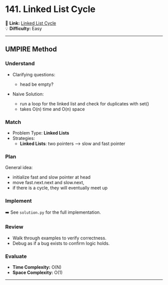 # 141. Linked List Cycle

🔗 **Link:** [Linked List Cycle](https://leetcode.com/problems/linked-list-cycle/description/)  
💡 **Difficulty:** Easy  

---


## UMPIRE Method

### Understand
- Clarifying questions:
  - head be empty?
  
- Naive Solution:
  - run a loop for the linked list and check for duplicates with set()
  - takes O(n) time and O(n) space

### Match
- Problem Type: **Linked Lists**  
- Strategies:
  - **Linked Lists**: two pointers --> slow and fast pointer

### Plan
General idea:  
- initialize fast and slow pointer at head
- move fast.next.next and slow.next,
- if there is a cycle, they will eventually meet up

### Implement
➡️ See `solution.py` for the full implementation.  

### Review
- Walk through examples to verify correctness.  
- Debug as if a bug exists to confirm logic holds.  

### Evaluate
- **Time Complexity:** O(N)  
- **Space Complexity:** O(1)  

---


